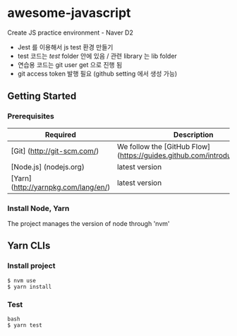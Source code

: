# awesome-javascript
Create JS practice environment - Naver D2
- Jest 를 이용해서 js test 환경 만들기 
- test 코드는 _test_ folder 안에 있음 / 관련 library 는 lib folder 
- 연습용 코드는 git user get 으로 진행 됨 
- git access token 발행 필요 (github setting 에서 생성 가능)

## Getting Started
### Prerequisites

Required | Description
-- | -- 
[Git] (http://git-scm.com/) | We follow the [GitHub Flow] (https://guides.github.com/introduction/flow/)
[Node.js] (nodejs.org) | latest version 
[Yarn] (http://yarnpkg.com/lang/en/) | latest version 

### Install Node, Yarn 
The project manages the version of node through 'nvm'

## Yarn CLIs

### Install project 

```
$ nvm use
$ yarn install 
```

### Test

```
bash 
$ yarn test
```

